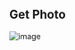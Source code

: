 ## Get Photo
![image](https://github.com/andriimazurets/GetPhoto/assets/127737896/d0e7113e-5375-4d28-a3b1-394ace982bf5)
